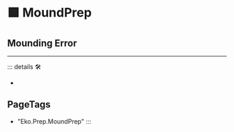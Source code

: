 # 🟩  <ekos>MoundPrep</ekos>

## Mounding Error

---

<!-- =================================================== -->
<!-- =================================================== -->
<!-- =================================================== -->
<!-- =================================================== -->
<!-- =================================================== -->
::: details 🛠

-

<h2>PageTags</h2>

- "Eko.Prep.MoundPrep"
:::
